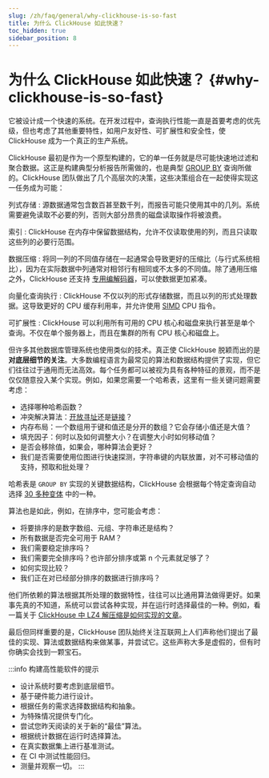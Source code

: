 ```yaml
---
slug: /zh/faq/general/why-clickhouse-is-so-fast
title: 为什么 ClickHouse 如此快速？
toc_hidden: true
sidebar_position: 8
---
```


# 为什么 ClickHouse 如此快速？ {#why-clickhouse-is-so-fast}

它被设计成一个快速的系统。在开发过程中，查询执行性能一直是首要考虑的优先级，但也考虑了其他重要特性，如用户友好性、可扩展性和安全性，使 ClickHouse 成为一个真正的生产系统。

ClickHouse 最初是作为一个原型构建的，它的单一任务就是尽可能快速地过滤和聚合数据。这正是构建典型分析报告所需做的，也是典型 [GROUP BY](/sql-reference/statements/select/group-by) 查询所做的。ClickHouse 团队做出了几个高层次的决策，这些决策组合在一起使得实现这一任务成为可能：

列式存储
:   源数据通常包含数百甚至数千列，而报告可能只使用其中的几列。系统需要避免读取不必要的列，否则大部分昂贵的磁盘读取操作将被浪费。

索引
:   ClickHouse 在内存中保留数据结构，允许不仅读取使用的列，而且只读取这些列的必要行范围。

数据压缩
:   将同一列的不同值存储在一起通常会导致更好的压缩比（与行式系统相比），因为在实际数据中列通常对相邻行有相同或不太多的不同值。除了通用压缩之外，ClickHouse 还支持 [专用编解码器](../../sql-reference/statements/create/table.mdx#column_compression_codec)，可以使数据更加紧凑。

向量化查询执行
:   ClickHouse 不仅以列的形式存储数据，而且以列的形式处理数据。这导致更好的 CPU 缓存利用率，并允许使用 [SIMD](https://en.wikipedia.org/wiki/SIMD) CPU 指令。

可扩展性
:   ClickHouse 可以利用所有可用的 CPU 核心和磁盘来执行甚至是单个查询。不仅在单个服务器上，而且在集群的所有 CPU 核心和磁盘上。

但许多其他数据库管理系统也使用类似的技术。真正使 ClickHouse 脱颖而出的是 **对底层细节的关注**。大多数编程语言为最常见的算法和数据结构提供了实现，但它们往往过于通用而无法高效。每个任务都可以被视为具有各种特征的景观，而不是仅仅随意投入某个实现。例如，如果您需要一个哈希表，这里有一些关键问题需要考虑：

-   选择哪种哈希函数？
-   冲突解决算法：[开放寻址](https://en.wikipedia.org/wiki/Open_addressing)还是[链接](https://en.wikipedia.org/wiki/Hash_table#Separate_chaining)？
-   内存布局：一个数组用于键和值还是分开的数组？它会存储小值还是大值？
-   填充因子：何时以及如何调整大小？在调整大小时如何移动值？
-   是否会移除值，如果会，哪种算法会更好？
-   我们是否需要使用位图进行快速探测，字符串键的内联放置，对不可移动值的支持，预取和批处理？

哈希表是 `GROUP BY` 实现的关键数据结构，ClickHouse 会根据每个特定查询自动选择 [30 多种变体](https://github.com/ClickHouse/ClickHouse/blob/master/src/Interpreters/Aggregator.h) 中的一种。

算法也是如此，例如，在排序中，您可能会考虑：

-   将要排序的是数字数组、元组、字符串还是结构？
-   所有数据是否完全可用于 RAM？
-   我们需要稳定排序吗？
-   我们需要完全排序吗？也许部分排序或第 n 个元素就足够了？
-   如何实现比较？
-   我们正在对已经部分排序的数据进行排序吗？

他们所依赖的算法根据其所处理的数据特性，往往可以比通用算法做得更好。如果事先真的不知道，系统可以尝试各种实现，并在运行时选择最佳的一种。例如，看一篇关于 [ClickHouse 中 LZ4 解压缩是如何实现的文章](https://habr.com/en/company/yandex/blog/457612/)。

最后但同样重要的是，ClickHouse 团队始终关注互联网上人们声称他们提出了最佳的实现、算法或数据结构来做某事，并尝试它。这些声称大多是虚假的，但有时你确实会找到一颗宝石。

:::info 构建高性能软件的提示
-   设计系统时要考虑到底层细节。
-   基于硬件能力进行设计。
-   根据任务的需求选择数据结构和抽象。
-   为特殊情况提供专门化。
-   尝试您昨天阅读的关于新的“最佳”算法。
-   根据统计数据在运行时选择算法。
-   在真实数据集上进行基准测试。
-   在 CI 中测试性能回归。
-   测量并观察一切。
:::
